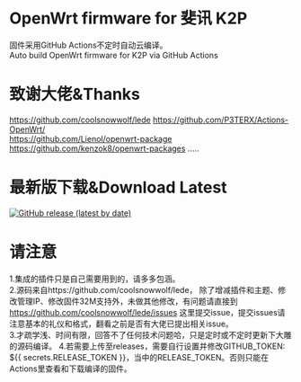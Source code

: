 # OpenWrt firmware for 斐讯 K2P
固件采用GitHub Actions不定时自动云编译。  
Auto build OpenWrt firmware for K2P via GitHub Actions

# 致谢大佬&Thanks

https://github.com/coolsnowwolf/lede
https://github.com/P3TERX/Actions-OpenWrt/  
https://github.com/Lienol/openwrt-package
https://github.com/kenzok8/openwrt-packages
.....

# 最新版下载&Download Latest
[![GitHub release (latest by date)](https://img.shields.io/github/v/release/leopardciaw/PHK2P?style=for-the-badge&label=Download)](https://github.com/leopardciaw/PHK2P/releases/latest)

# 请注意
1.集成的插件只是自己需要用到的，请多多包涵。  
2.源码来自https://github.com/coolsnowwolf/lede， 除了增减插件和主题、修改管理IP、修改固件32M支持外，未做其他修改，有问题请直接到 https://github.com/coolsnowwolf/lede/issues 这里提交issue，提交issues请注意基本的礼仪和格式，翻看之前是否有大佬已提出相关issue。  
3.才疏学浅、时间有限，回答不了任何技术问题哈，只是定时或不定时更新下大雕的源码编译。
4.若需要上传至releases，需要自行设置并修改GITHUB_TOKEN: ${{ secrets.RELEASE_TOKEN }}，当中的RELEASE_TOKEN。否则只能在Actions里查看和下载编译的固件。
